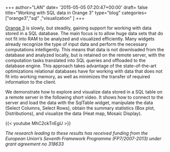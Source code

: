 +++
author="LAN"
date= '2015-05-05 07:20:47+00:00'
draft= false
title="Working with SQL data in Orange 3"
type="blog"
categories=["orange3","sql" ,"visualization" ]
+++

[Orange 3](http://orange.biolab.si/orange3/) is slowly, but steadily, gaining support for working with data stored in a SQL database. The main focus is to allow huge data sets that do not fit into RAM to be analyzed and visualized efficiently. Many widgets already recognize the type of input data and perform the necessary computations intelligently. This means that data is not downloaded from the database and analyzed locally, but is retained on the remote server, with the computation tasks translated into SQL queries and offloaded to the database engine. This approach takes advantage of the state-of-the-art optimizations relational databases have for working with data that does not fit into working memory, as well as minimizes the transfer of required information to the client.

We demonstrate how to explore and visualize data stored in a SQL table on a remote server in the following short video. It shows how to connect to the server and load the data with the SqlTable widget, manipulate the data (Select Columns, Select Rows), obtain the summary statistics (Box plot, Distributions), and visualize the data (Heat map, Mosaic Display).


{{< youtube MhC2ckTnEgU >}}



_The research leading to these results has received funding from the European Union’s Seventh Framework Programme (FP7/2007-2013) under grant agreement no 318633_


